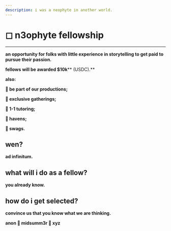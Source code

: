 ```yaml
---
description: i was a neophyte in another world.
---
```


# ◻ n3ophyte fellowship

****

**an opportunity for folks with little experience in storytelling to get paid to pursue their passion.**



**fellows will be awarded **<mark style="color:purple;">**$10k**</mark>** (USDC).**



**also:**

**🌹 be part of our productions;**

**🌹 exclusive gatherings;**

**🌹 1-1 tutoring;**

**🌹 havens;**

**🌹 swags.**&#x20;



## wen?



**ad infinitum.**



## what will i do as a fellow?



**you already know.**



## how do i get selected?



**convince us that you know what we are thinking.**

**anon  🏧  midsumm3r 👙 xyz**



